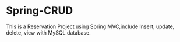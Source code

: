 # Spring-CRUD

This is a Reservation Project using Spring MVC,include Insert, update, delete, view with MySQL database.
